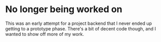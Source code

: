 # No longer being worked on

This was an early attempt for a project backend that I never ended up getting to a prototype phase. There's a bit of decent code though, and I wanted to show off more of my work.
